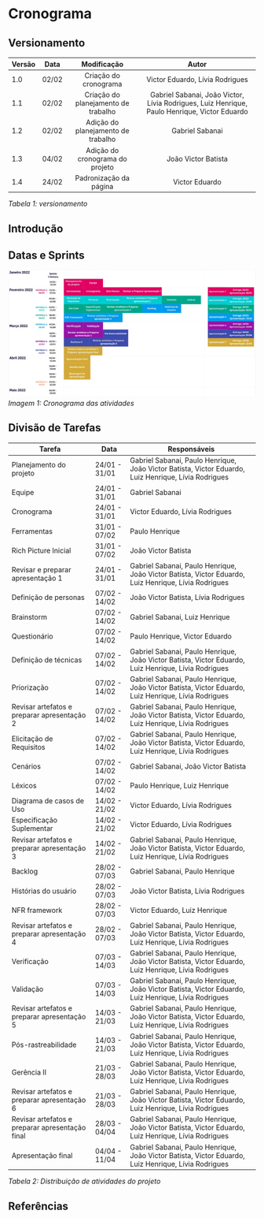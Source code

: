 # Cronograma
## Versionamento

| Versão | Data | Modificação | Autor |
|-|-|:-:|:-:|
| 1.0 | 02/02 | Criação do cronograma | Victor Eduardo, Lívia Rodrigues |
| 1.1 | 02/02 | Criação do planejamento de trabalho | Gabriel Sabanai, João Victor, Lívia Rodrigues, Luiz Henrique, Paulo Henrique, Victor Eduardo |
| 1.2 | 02/02 | Adição do planejamento de trabalho | Gabriel Sabanai |
| 1.3 | 04/02 | Adição do cronograma do projeto | João Victor Batista |
| 1.4 | 24/02 | Padronização da página | Victor Eduardo |

*Tabela 1: versionamento*

## Introdução
<!-- Adicionar Introdução -->

## Datas e Sprints

![Cronograma](../assets/planejamento/cronograma.jpg)
*Imagem 1: Cronograma das atividades*

## Divisão de Tarefas

| Tarefa | Data | Responsáveis |
| ------ | ---- | ------------ |
| Planejamento do projeto | 24/01 - 31/01 | Gabriel Sabanai, Paulo Henrique, João Victor Batista, Victor Eduardo, Luiz Henrique, Lívia Rodrigues |
| Equipe | 24/01 - 31/01 | Gabriel Sabanai |
| Cronograma | 24/01 - 31/01 | Victor Eduardo, Lívia Rodrigues |
| Ferramentas | 31/01 - 07/02 |  Paulo Henrique |
| Rich Picture Inicial | 31/01 - 07/02 | João Victor Batista |
| Revisar e preparar apresentação 1 | 24/01 - 31/01 | Gabriel Sabanai, Paulo Henrique, João Victor Batista, Victor Eduardo, Luiz Henrique, Lívia Rodrigues |
| Definição de personas | 07/02 - 14/02 | João Victor Batista, Lívia Rodrigues |
| Brainstorm | 07/02 - 14/02 | Gabriel Sabanai, Luiz Henrique |
| Questionário | 07/02 - 14/02 | Paulo Henrique, Victor Eduardo |
| Definição de técnicas | 07/02 - 14/02 | Gabriel Sabanai, Paulo Henrique, João Victor Batista, Victor Eduardo, Luiz Henrique, Lívia Rodrigues |
| Priorização | 07/02 - 14/02 | Gabriel Sabanai, Paulo Henrique, João Victor Batista, Victor Eduardo, Luiz Henrique, Lívia Rodrigues |
| Revisar artefatos e preparar apresentação 2 | 07/02 - 14/02 | Gabriel Sabanai, Paulo Henrique, João Victor Batista, Victor Eduardo, Luiz Henrique, Lívia Rodrigues |
| Elicitação de Requisitos | 07/02 - 14/02 | Gabriel Sabanai, Paulo Henrique, João Victor Batista, Victor Eduardo, Luiz Henrique, Lívia Rodrigues |
| Cenários | 07/02 - 14/02 | Gabriel Sabanai, João Victor Batista |
| Léxicos | 07/02 - 14/02 | Paulo Henrique, Luiz Henrique |
| Diagrama de casos de Uso | 14/02 - 21/02 |  Victor Eduardo, Lívia Rodrigues |
| Especificação Suplementar | 14/02 - 21/02 |  Victor Eduardo, Lívia Rodrigues |
| Revisar artefatos e preparar apresentação 3 | 14/02 - 21/02 | Gabriel Sabanai, Paulo Henrique, João Victor Batista, Victor Eduardo, Luiz Henrique, Lívia Rodrigues |
| Backlog | 28/02 - 07/03 | Gabriel Sabanai, Paulo Henrique |
| Histórias do usuário | 28/02 - 07/03 | João Victor Batista, Lívia Rodrigues |
| NFR framework | 28/02 - 07/03 | Victor Eduardo, Luiz Henrique |
| Revisar artefatos e preparar apresentação 4 | 28/02 - 07/03 | Gabriel Sabanai, Paulo Henrique, João Victor Batista, Victor Eduardo, Luiz Henrique, Lívia Rodrigues |
| Verificação | 07/03 - 14/03 | Gabriel Sabanai, Paulo Henrique, João Victor Batista, Victor Eduardo, Luiz Henrique, Lívia Rodrigues |
| Validação | 07/03 - 14/03 | Gabriel Sabanai, Paulo Henrique, João Victor Batista, Victor Eduardo, Luiz Henrique, Lívia Rodrigues |
| Revisar artefatos e preparar apresentação 5 | 14/03 - 21/03 | Gabriel Sabanai, Paulo Henrique, João Victor Batista, Victor Eduardo, Luiz Henrique, Lívia Rodrigues |
| Pós-rastreabilidade | 14/03 - 21/03 | Gabriel Sabanai, Paulo Henrique, João Victor Batista, Victor Eduardo, Luiz Henrique, Lívia Rodrigues |
| Gerência II | 21/03 - 28/03 | Gabriel Sabanai, Paulo Henrique, João Victor Batista, Victor Eduardo, Luiz Henrique, Lívia Rodrigues |
| Revisar artefatos e preparar apresentação 6 | 21/03 - 28/03 | Gabriel Sabanai, Paulo Henrique, João Victor Batista, Victor Eduardo, Luiz Henrique, Lívia Rodrigues |
| Revisar artefatos e preparar apresentação final | 28/03 - 04/04 | Gabriel Sabanai, Paulo Henrique, João Victor Batista, Victor Eduardo, Luiz Henrique, Lívia Rodrigues |
| Apresentação final | 04/04 - 11/04 | Gabriel Sabanai, Paulo Henrique, João Victor Batista, Victor Eduardo, Luiz Henrique, Lívia Rodrigues |

*Tabela 2: Distribuição de atividades do projeto*

## Referências
<!-- Adicionar Referências -->
<!-- - <p></p> -->